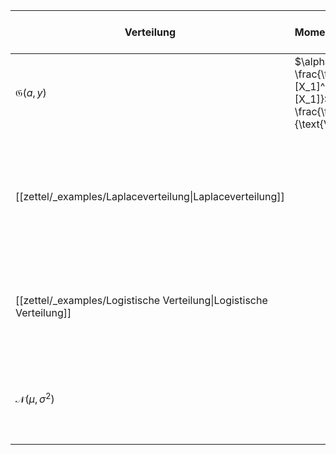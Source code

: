 | Verteilung | Momentenschätzer | Maximum-Likelihood-Schätzer |
|---|---|---|
| $\mathfrak{G}(a, y)$ | $\alpha = \frac{\text{E}[X_1]^2}{\text{Var}[X_1]}$, $\lambda = \frac{\text{E}[X_1]}{\text{Var}[X_1]}$ ||
| [[zettel/_examples/Laplaceverteilung\|Laplaceverteilung]] || $\hat{\mu}(X) \in [X_{\lceil \frac{n}{2} \rceil}, X_{\lfloor \frac{n}{2}+1 \rfloor}]$, $\hat{\sigma}(X) = \frac{1}{n} \sum_{i=1}^n \lvert x_i - \hat{\mu}(X) \rvert$ |
| [[zettel/_examples/Logistische Verteilung\|Logistische Verteilung]] || $\frac{\partial}{\partial a} \log(f(x, a)) = n - 2\sum_{i=1}^n \frac{e^{a-x_i}}{1 + e^{a-x_i}} \overset{!}{=} 0$ |
| $\mathcal{N}(\mu, \sigma^2)$ || $\hat{\mu}(X) = \frac{1}{n} \sum_{i=1}^n x_i$,  $\hat{\sigma}^2(X) =  \frac{1}{n} \sum_{i=1}^n (x_i - \hat{\mu}(X))^2$ |